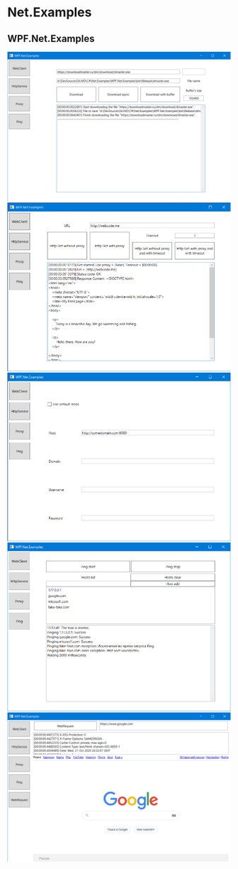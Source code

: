 # Net.Examples

## WPF.Net.Examples

![](Assets/WPF.Net.Examples.WebClient.png?raw=true)
![](Assets/WPF.Net.Examples.HttpService.png?raw=true)
![](Assets/WPF.Net.Examples.Proxy.png?raw=true)
![](Assets/WPF.Net.Examples.Ping.png?raw=true)
![](Assets/WPF.Net.Examples.WebRequest.png?raw=true)
